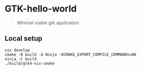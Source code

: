 # GTK-hello-world

> Minimal viable gtk application 

## Local setup

```shell
nix develop
cmake -B build -G Ninja -DCMAKE_EXPORT_COMPILE_COMMANDS=ON
ninja -C build
./build/gtk4-nix-cmake
```
